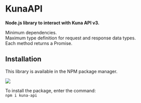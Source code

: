 # KunaAPI
 **Node.js library to interact with Kuna API v3.**
 
 
 Minimum dependencies.\
 Maximum type definition for request and response data types.\
 Each method returns a Promise.
  
## Installation
 This library is available in the NPM package manager.
 
 <a href="https://nodei.co/npm/kuna-api/"><img src="https://nodei.co/npm/kuna-api.png?downloads=true&downloadRank=true&stars=true"></a>
 
 
 To install the package, enter the command:\
 ```npm i kuna-api```
 
